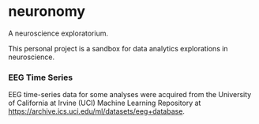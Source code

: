 # neuronomy
A neuroscience exploratorium.

This personal project is a sandbox for data analytics explorations in neuroscience.

### EEG Time Series
EEG time-series data for some analyses were acquired from the University of California at Irvine (UCI) Machine Learning Repository at https://archive.ics.uci.edu/ml/datasets/eeg+database.

